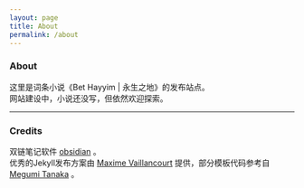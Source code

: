 ```yaml
---
layout: page
title: About
permalink: /about
---
```

<style>
  .wrapper {
    max-width: 46em;
  }
</style>

### About

这里是词条小说《Bet Hayyim | 永生之地》的发布站点。
<br>
网站建设中，小说还没写，但依然欢迎探索。

---

### Credits

双链笔记软件 [obsidian](https://obsidian.md/) 。
<br>
优秀的Jekyll发布方案由 [Maxime Vaillancourt](https://digital-garden-jekyll-template.netlify.app) 提供，部分模板代码参考自 [Megumi Tanaka](https://garden.megu.space/) 。
